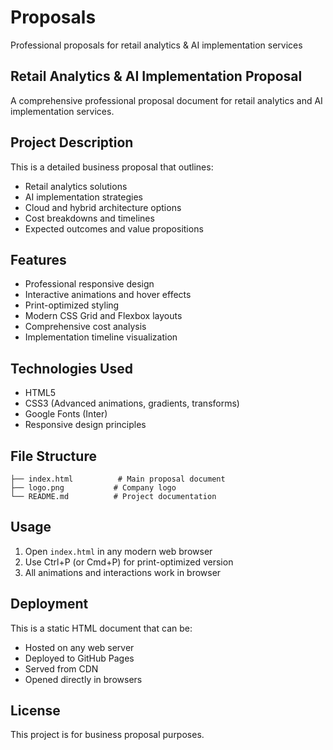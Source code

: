 # Proposals

Professional proposals for retail analytics & AI implementation services

## Retail Analytics & AI Implementation Proposal

A comprehensive professional proposal document for retail analytics and AI implementation services.

## Project Description

This is a detailed business proposal that outlines:
- Retail analytics solutions
- AI implementation strategies
- Cloud and hybrid architecture options
- Cost breakdowns and timelines
- Expected outcomes and value propositions

## Features

- Professional responsive design
- Interactive animations and hover effects
- Print-optimized styling
- Modern CSS Grid and Flexbox layouts
- Comprehensive cost analysis
- Implementation timeline visualization

## Technologies Used

- HTML5
- CSS3 (Advanced animations, gradients, transforms)
- Google Fonts (Inter)
- Responsive design principles

## File Structure

```
├── index.html          # Main proposal document
├── logo.png           # Company logo
└── README.md          # Project documentation
```

## Usage

1. Open `index.html` in any modern web browser
2. Use Ctrl+P (or Cmd+P) for print-optimized version
3. All animations and interactions work in browser

## Deployment

This is a static HTML document that can be:
- Hosted on any web server
- Deployed to GitHub Pages
- Served from CDN
- Opened directly in browsers

## License

This project is for business proposal purposes.

